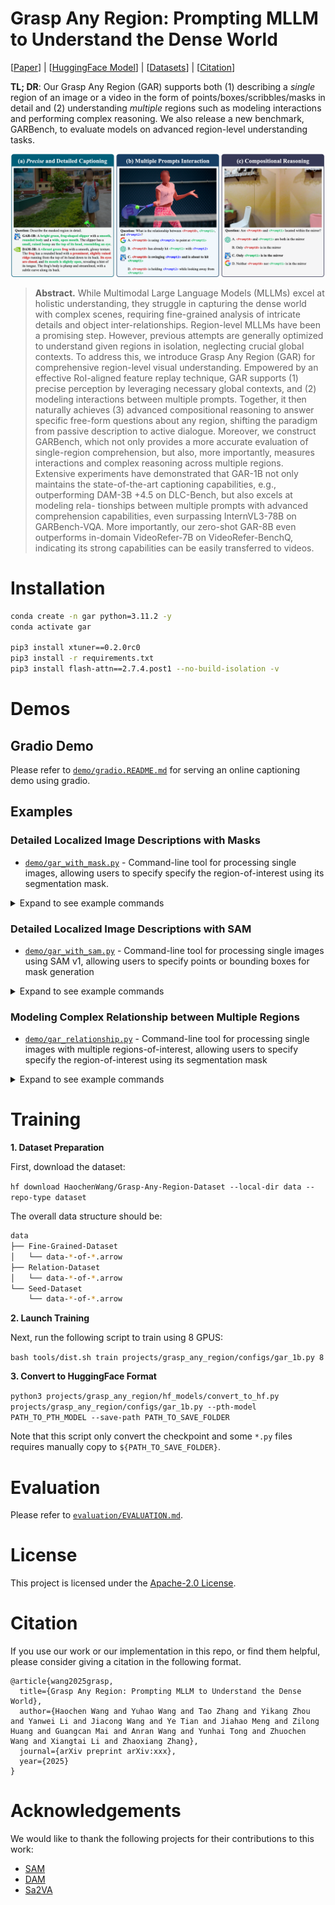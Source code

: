 # Grasp Any Region: Prompting MLLM to Understand the Dense World

[[Paper](https://arxiv.org/abs/TBD)] | [[HuggingFace Model](https://huggingface.co/ByteDance/GAR-8B)] | [[Datasets](https://huggingface.co/datasets/HaochenWang/Grasp-Any-Region-Dataset)] | [[Citation](#citation)]

**TL; DR**: Our Grasp Any Region (GAR) supports both (1) describing a *single* region of an image or a video in the form of points/boxes/scribbles/masks in detail and (2) understanding *multiple* regions such as modeling interactions and performing complex reasoning. We also release a new benchmark, GARBench, to evaluate models on advanced region-level understanding tasks.

![](./assets/teaser.png)

> **Abstract.** While Multimodal Large Language Models (MLLMs) excel at holistic understanding, they struggle
> in capturing the dense world with complex scenes, requiring fine-grained analysis of intricate
> details and object inter-relationships. Region-level MLLMs have been a promising step. However,
> previous attempts are generally optimized to understand given regions in isolation, neglecting
> crucial global contexts. To address this, we introduce Grasp Any Region (GAR) for comprehensive 
> region-level visual understanding. Empowered by an effective RoI-aligned feature replay
> technique, GAR supports (1) precise perception by leveraging necessary global contexts, and (2)
> modeling interactions between multiple prompts. Together, it then naturally achieves (3) advanced
> compositional reasoning to answer specific free-form questions about any region, shifting the
> paradigm from passive description to active dialogue. Moreover, we construct GARBench, which
> not only provides a more accurate evaluation of single-region comprehension, but also, more
> importantly, measures interactions and complex reasoning across multiple regions. Extensive
> experiments have demonstrated that GAR-1B not only maintains the state-of-the-art captioning
> capabilities, e.g., outperforming DAM-3B +4.5 on DLC-Bench, but also excels at modeling rela-
> tionships between multiple prompts with advanced comprehension capabilities, even surpassing
> InternVL3-78B on GARBench-VQA. More importantly, our zero-shot GAR-8B even outperforms
> in-domain VideoRefer-7B on VideoRefer-BenchQ, indicating its strong capabilities can be easily
> transferred to videos.

# Installation

```bash
conda create -n gar python=3.11.2 -y
conda activate gar

pip3 install xtuner==0.2.0rc0
pip3 install -r requirements.txt
pip3 install flash-attn==2.7.4.post1 --no-build-isolation -v
```

# Demos

## Gradio Demo

Please refer to [`demo/gradio.README.md`](demo/gradio.README.md) for serving an online captioning demo using gradio.

## Examples

### Detailed Localized Image Descriptions with Masks

- [`demo/gar_with_mask.py`](demo/gar_with_mask.py) - Command-line tool for processing single images, allowing users to specify specify the region-of-interest using its segmentation mask.

<details>
<summary>Expand to see example commands</summary>

<img src="assets/1_output_visualization.png" width="400">

```bash
torchrun --nproc-per-node=1 --master-port=8119 demo/gar_with_mask.py --image_path assets/demo_image_1.png --mask_path assets/demo_mask_1.png
```

**Input instruction:** Describe the masked region in detail.

**Output answer:** A bright green, **frog-shaped slipper** with a smooth, rounded body and a wide, open mouth. The slipper has a small, raised bump on the top of its head, resembling a frog's eye.

</details>

### Detailed Localized Image Descriptions with SAM

- [`demo/gar_with_sam.py`](demo/gar_with_sam.py) - Command-line tool for processing single images using SAM v1, allowing users to specify points or bounding boxes for mask generation

<details>
<summary>Expand to see example commands</summary>

<img src="assets/2_output_visualization.png" width="400">

```bash
# You can use it with points or a bounding box for the region of interest.
# SAM is used to turn points or a bounding box into a mask.
# You can also use mask directly, see `demo/gar_with_mask.py`.
torchrun --nproc-per-node=1 --master-port=8119 demo/gar_with_sam.py --image_path assets/demo_image_2.jpg --points '[[1172, 812], [1572, 800]]' --output_image_path output_visualization.png
torchrun --nproc-per-node=1 --master-port=8119 demo/gar_with_sam.py --image_path assets/demo_image_2.jpg --box '[800, 500, 1800, 1000]' --use_box --output_image_path output_visualization.png
```

**Input instruction:** Describe the masked region in detail.

**Output answer:** A medium-sized, short-haired dog with a predominantly tan coat featuring white markings on its face, chest, and paws. The dog has a white stripe running down the center of its face, extending from the forehead to the nose. Its ears are large, pointed, and stand erect. The dog is wearing a red collar with a visible tag. Its mouth is open, revealing its tongue and teeth, and it appears to be in mid-leap with its front legs extended forward and hind legs stretched out behind.

</details>

### Modeling Complex Relationship between Multiple Regions

- [`demo/gar_relationship.py`](demo/gar_relationship.py) - Command-line tool for processing single images with multiple regions-of-interest, allowing users to specify specify the region-of-interest using its segmentation mask

<details>
<summary>Expand to see example commands</summary>

<img src="assets/3_output_visualization.png" width="400">

```bash
torchrun --nproc-per-node=1 --master-port=8119 demo/gar_relationship.py --image_path assets/demo_image_3.png --mask_paths "['assets/demo_mask_3_0.png', 'assets/demo_mask_3_1.png', 'assets/demo_mask_3_2.png']" --question_str 'Question: What is the relationship between <Prompt0>, <Prompt1>, and <Prompt2>?\nOptions:\nA. <Prompt0> is using <Prompt2> to point at <Prompt1>\nB. <Prompt0> has already hit <Prompt1> with <Prompt2>\nC. <Prompt0> is swinging <Prompt2> and is about to hit <Prompt1>\nD. <Prompt0> is holding <Prompt2> while looking away from <Prompt1>'
```

**Input instruction:**

```
Question: What is the relationship between <Prompt0>, <Prompt1>, and <Prompt2>?
Options:
A. <Prompt0> is using <Prompt2> to point at <Prompt1>
B. <Prompt0> has already hit <Prompt1> with <Prompt2>
C. <Prompt0> is swinging <Prompt2> and is about to hit <Prompt1>
D. <Prompt0> is holding <Prompt2> while looking away from <Prompt1>
Answer with the correct option's letter directly.
```

**Output answer:** C

Note that `<Prompt0>`, `<Prompt1>`, and `<Prompt2>` are illustrated in <span style="color:#C00000;">red</span>, <span style="color:#00B050;">green</span>, and <span style="color:#0000FF;">blue</span>, respectively.

</details>

# Training

**1. Dataset Preparation**

First, download the dataset:

`hf download HaochenWang/Grasp-Any-Region-Dataset --local-dir data --repo-type dataset`

The overall data structure should be:
```sh
data
├── Fine-Grained-Dataset
│   └── data-*-of-*.arrow
├── Relation-Dataset
│   └── data-*-of-*.arrow
└── Seed-Dataset
    └── data-*-of-*.arrow
```

**2. Launch Training**

Next, run the following script to train using 8 GPUS:

`bash tools/dist.sh train projects/grasp_any_region/configs/gar_1b.py 8`

**3. Convert to HuggingFace Format**

```python3 projects/grasp_any_region/hf_models/convert_to_hf.py projects/grasp_any_region/configs/gar_1b.py --pth-model PATH_TO_PTH_MODEL --save-path PATH_TO_SAVE_FOLDER```

Note that this script only convert the checkpoint and some `*.py` files requires manually copy to `${PATH_TO_SAVE_FOLDER}`.

# Evaluation

Please refer to [`evaluation/EVALUATION.md`](evaluation/EVALUATION.md).

# License

This project is licensed under the [Apache-2.0 License](LICENSE).

# Citation

If you use our work or our implementation in this repo, or find them helpful, please consider giving a citation in the following format.

```
@article{wang2025grasp,
  title={Grasp Any Region: Prompting MLLM to Understand the Dense World}, 
  author={Haochen Wang and Yuhao Wang and Tao Zhang and Yikang Zhou and Yanwei Li and Jiacong Wang and Ye Tian and Jiahao Meng and Zilong Huang and Guangcan Mai and Anran Wang and Yunhai Tong and Zhuochen Wang and Xiangtai Li and Zhaoxiang Zhang},
  journal={arXiv preprint arXiv:xxx},
  year={2025}
}
```

# Acknowledgements

We would like to thank the following projects for their contributions to this work:

- [SAM](https://github.com/facebookresearch/segment-anything)
- [DAM](https://github.com/NVlabs/describe-anything)
- [Sa2VA](https://github.com/bytedance/Sa2VA)